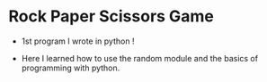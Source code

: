 # Rock Paper Scissors Game
- 1st program I wrote in python !

- Here I learned how to use the random module and the basics of programming with python.
